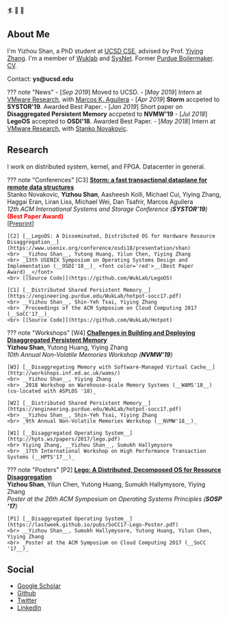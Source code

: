 :surfer: :rowboat: :speedboat:

## About Me 
I'm Yizhou Shan, a PhD student at [UCSD CSE](https://cse.ucsd.edu/),
advised by Prof. [Yiying Zhang](https://engineering.purdue.edu/~yiying/).
I'm a member of [Wuklab](http://wuklab.io) and [SysNet](https://www.sysnet.ucsd.edu/sysnet/).
Former [Purdue Boilermaker](https://engineering.purdue.edu/ECE).
[CV](http://lastweek.io/pubs/cv.pdf).

Contact: __ys@ucsd.edu__

??? note "News"
	- [_Sep 2019_] Moved to UCSD.
	- [_May 2019_] Intern at [VMware Research](https://research.vmware.com/), with [Marcos K. Aguilera](http://mkaguilera.kawazoe.org/)
	- [_Apr 2019_] __Storm__ accpeted to __SYSTOR'19__. Awarded Best Paper.
	- [_Jan 2019_] Short paper on __Disaggregated Persistent Memory__ accpeted to __NVMW'19__
	- [_Jul 2018_] __LegoOS__ accepted to __OSDI'18__. Awarded Best Paper.
	- [_May 2018_] Intern at [VMware Research](https://research.vmware.com/), with [Stanko Novakovic](https://sites.google.com/site/stankonovakovic/).

## Research

I work on distributed system, kernel, and FPGA. Datacenter in general.

??? note "Conferences"
	[C3] [__Storm: a fast transactional dataplane for remote data structures__](https://dl.acm.org/citation.cfm?id=3325827)
	<br> Stanko Novakovic, __Yizhou Shan__, Aasheesh Kolli, Michael Cui, Yiying Zhang, Haggai Eran, Liran Liss, Michael Wei, Dan Tsafrir, Marcos Aguilera
	<br> _12th ACM International Systems and Storage Conference (__SYSTOR'19__)_ <font color='red'>__(Best Paper Award)__</font>
	<br> [[Preprint]](https://arxiv.org/pdf/1902.02411.pdf)

	[C2] [__LegoOS: A Disseminated, Distributed OS for Hardware Resource Disaggregation__](https://www.usenix.org/conference/osdi18/presentation/shan)
	<br> __Yizhou Shan__, Yutong Huang, Yilun Chen, Yiying Zhang
	<br> _13th USENIX Symposium on Operating Systems Design and Implementation (__OSDI'18__)_ <font color='red'>__(Best Paper Award)__</font>
	<br> [[Source Code]](https://github.com/WukLab/LegoOS)

	[C1] [__Distributed Shared Persistent Memory__](https://engineering.purdue.edu/WukLab/hotpot-socc17.pdf)
	<br> __Yizhou Shan__, Shin-Yeh Tsai, Yiying Zhang
	<br> _Proceedings of the ACM Symposium on Cloud Computing 2017 (__SoCC'17__)_
	<br> [[Source Code]](https://github.com/WukLab/Hotpot)

??? note "Workshops"
	[W4] [__Challenges in Building and Deploying Disaggregated Persistent Memory__](http://lastweek.io/pubs/dpm-nvmw19.pdf)
	<br> __Yizhou Shan__, Yutong Huang, Yiying Zhang
	<br> _10th Annual Non-Volatile Memories Workshop (__NVMW'19__)_

	[W3] [__Disaggregating Memory with Software-Managed Virtual Cache__](http://workshops.inf.ed.ac.uk/wams/)
	<br> __Yizhou Shan__, Yiying Zhang
	<br> _2018 Workshop on Warehouse-scale Memory Systems (__WAMS'18__) (co-located with ASPLOS '18)_

	[W2] [__Distributed Shared Persistent Memory__](https://engineering.purdue.edu/WukLab/hotpot-socc17.pdf)
	<br> __Yizhou Shan__, Shin-Yeh Tsai, Yiying Zhang
	<br> _9th Annual Non-Volatile Memories Workshop (__NVMW'18__)_

	[W1] [__Disaggregated Operating System__](http://hpts.ws/papers/2017/lego.pdf)
	<br> Yiying Zhang, __Yizhou Shan__, Sumukh Hallymysore
	<br> _17th International Workshop on High Performance Transaction Systems (__HPTS'17__)_

??? note "Posters"
	[P2] [__Lego: A Distributed, Decomposed OS for Resource Disaggregation__](https://lastweek.github.io/pubs/SOSP17-Lego-Poster.pdf)
	<br> __Yizhou Shan__, Yilun Chen, Yutong Huang, Sumukh Hallymysore, Yiying Zhang
	<br> _Poster at the 26th ACM Symposium on Operating Systems Principles (__SOSP '17__)_

	[P1] [__Disaggregated Operating System__](https://lastweek.github.io/pubs/SoCC17-Lego-Poster.pdf)
	<br> __Yizhou Shan__, Sumukh Hallymysore, Yutong Huang, Yilun Chen, Yiying Zhang
	<br> _Poster at the ACM Symposium on Cloud Computing 2017 (__SoCC '17__)_

## Social

* [Google Scholar](https://scholar.google.com/citations?user=qgxGqYAAAAAJ&hl=en)
* [Github](https://github.com/lastweek)
* [Twitter](https://twitter.com/Yizhou_Shan)
* [LinkedIn](https://www.linkedin.com/in/lastweek/)
